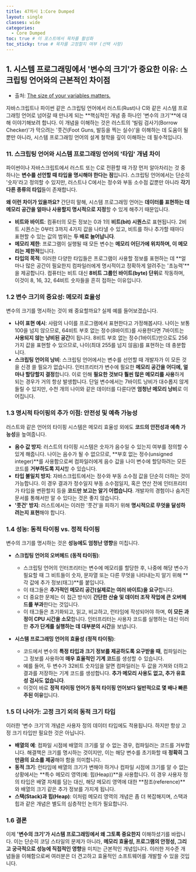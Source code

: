 ```yaml
---
title: 47차시 1:Core Dumped
layout: single
classes: wide
categories:
  - Core Dumped
toc: true # 이 포스트에서 목차를 활성화
toc_sticky: true # 목차를 고정할지 여부 (선택 사항)
---
```



## 1. 시스템 프로그래밍에서 '변수의 크기'가 중요한 이유: 스크립팅 언어와의 근본적인 차이점
- 출처: [The size of your variables matters.](https://www.youtube.com/watch?v=hwyRnHA54lI&t=69s)

자바스크립트나 파이썬 같은 스크립팅 언어에서 러스트(Rust)나 C와 같은 시스템 프로그래밍 언어로 넘어갈 때 만나게 되는 **핵심적인 개념 중 하나인 '변수의 크기'**에 대해 이야기해보려 합니다. 이 개념을 이해하는 것은 러스트의 '빌림 검사기(Borrow Checker)'가 막으려는 '풋건(Foot Guns, 발등을 찍는 실수)'을 이해하는 데 도움이 될 뿐만 아니라, 시스템 프로그래밍 언어의 설계 철학을 깊이 이해하는 데 필수적입니다.

### 11. 스크립팅 언어와 시스템 프로그래밍 언어의 '타입' 개념 차이

파이썬이나 자바스크립트에서 러스트 또는 C로 전환할 때 가장 먼저 알아차리는 것 중 하나는 **변수를 선언할 때 타입을 명시해야 한다는 점**입니다. 스크립팅 언어에서는 단순히 '숫자'라고 정의할 수 있지만, 러스트나 C에서는 정수와 부동 소수점 값뿐만 아니라 **각기 다른 종류의 타입**들이 존재합니다.

**왜 이런 차이가 있을까요?** 간단히 말해, 시스템 프로그래밍 언어는 **데이터를 표현하는 데 메모리 공간을 얼마나 사용할지 명시적으로 지정**할 수 있게 해주기 때문입니다.

*   **비트와 바이트**: 컴퓨터의 모든 정보는 0과 1의 **비트(bit) 시퀀스**로 표현됩니다. 2비트 시퀀스는 0부터 3까지 4가지 값을 나타낼 수 있고, 비트를 하나 추가할 때마다 표현할 수 있는 값의 범위는 **두 배로 늘어납니다**.
*   **메모리 제한**: 프로그램이 실행될 때 모든 변수는 **메모리 어딘가에 위치하며, 이 메모리는 제한적**입니다.
*   **타입의 목적**: 이러한 다양한 타입들은 프로그램이 사용할 정보를 표현하는 데 **얼마나 많은 공간이 필요한지 컴파일러에게 명시적이고 정확하게 알려주는 '초능력'**을 제공합니다. 컴퓨터는 비트 대신 **8비트 그룹인 바이트(byte) 단위**로 작동하며, 이것이 8, 16, 32, 64비트 숫자들을 흔히 접하는 이유입니다.

### 1.2 변수 크기의 중요성: 메모리 효율성

변수의 크기를 명시하는 것이 왜 중요할까요? 실제 예를 들어보겠습니다.

*   **나이 표현 예시**: 사람의 나이를 프로그램에서 표현한다고 가정해봅시다. 나이는 보통 100을 넘지 않으므로, 64비트 부호 없는 정수(8바이트)를 사용한다면 7바이트는 **사용되지 않는 낭비된 공간**이 됩니다. 8비트 부호 없는 정수(1바이트)만으로도 256가지 값을 표현할 수 있으므로, 나이(최대 255를 넘지 않음)를 표현하는 데 충분합니다.
*   **스크립팅 언어의 낭비**: 스크립팅 언어에서는 변수를 선언할 때 개발자가 이 모든 것을 신경 쓸 필요가 없습니다. 인터프리터가 변수에 필요한 **메모리 공간을 어디에, 얼마나 할당할지 결정**합니다. 이로 인해 **필요한 것보다 훨씬 많은 메모리를 사용**하게 되는 경우가 거의 항상 발생합니다. 단일 변수에서는 7바이트 낭비가 대수롭지 않게 들릴 수 있지만, 수천 개의 나이와 같은 데이터를 다룬다면 **엄청난 메모리 낭비**로 이어집니다.

### 1.3 명시적 타이핑의 추가 이점: 안전성 및 예측 가능성

러스트와 같은 언어의 타이핑 시스템은 메모리 효율성 외에도 **코드의 안전성과 예측 가능성**을 높여줍니다.

*   **음수 값 방지**: 러스트의 타이핑 시스템은 숫자가 음수일 수 있는지 여부를 정의할 수 있게 해줍니다. 나이는 음수가 될 수 없으므로, **부호 없는 정수(unsigned integer)**를 사용함으로써 컴파일러에게 음수 값을 나이 변수에 할당하려는 모든 코드를 **거부하도록 지시**할 수 있습니다.
*   **타입 불일치 방지**: 자바스크립트에서는 정수와 부동 소수점 값을 단순히 더하는 것이 가능합니다. 이 경우 결과가 정수일지 부동 소수점일지, 혹은 연산 전에 인터프리터가 타입을 변환할지 등을 **코드만 보고는 알기 어렵습니다**. 개발자의 경험이나 숨겨진 문서를 통해서만 알 수 있다는 것은 좋지 않습니다.
*   **'풋건' 방지**: 러스트에서는 이러한 '풋건'을 피하기 위해 **명시적으로 무엇을 달성하려는지 표현**해야 합니다.

### 1.4 성능: 동적 타이핑 vs. 정적 타이핑

변수의 크기를 명시하는 것은 **성능에도 엄청난 영향**을 미칩니다.

*   **스크립팅 언어의 오버헤드 (동적 타이핑)**:
    *   스크립팅 언어의 인터프리터는 변수에 메모리를 할당한 후, 나중에 해당 변수가 필요할 때 그 비트들이 숫자, 문자열 또는 다른 무엇을 나타내는지 알기 위해 **각 값에 추가 정보(태그)**를 붙입니다.
    *   이 태그들은 **추가적인 메모리 공간(실제로는 여러 바이트)을 요구**합니다.
    *   더 중요한 문제는 이 접근 방식이 **간단한 산술 및 데이터 조작 작업에 큰 오버헤드를 부과**한다는 것입니다.
    *   이 태그들은 초기화되고, 읽고, 비교하고, 런타임에 작성되어야 하며, **이 모든 과정이 CPU 시간을 소모**합니다. 인터프리터는 사용자 코드를 실행하는 대신 이러한 **추가 단계를 실행하는 데 대부분의 시간**을 보냅니다.

*   **시스템 프로그래밍 언어의 효율성 (정적 타이핑)**:
    *   코드에서 변수의 **특정 타입과 크기 정보를 제공하도록 요구받을 때**, 컴파일러는 그 정보를 사용하여 **매우 효율적인 기계 코드**를 생성할 수 있습니다.
    *   예를 들어, 두 변수가 32비트 숫자임을 알면 컴파일러는 두 값을 가져와 더하고 결과를 저장하는 기계 코드를 생성합니다. **추가 메모리 사용도 없고, 추가 유효성 검사도 없습니다**.
    *   이것이 바로 **정적 타이핑 언어가 동적 타이핑 언어보다 일반적으로 몇 배나 빠른 주된 이유**입니다.

### 1.5 더 나아가: 고정 크기 외의 동적 크기 타입

이러한 '변수 크기'의 개념은 사용자 정의 데이터 타입에도 적용됩니다. 하지만 항상 고정 크기 타입만 필요한 것은 아닙니다.

*   **배열의 예**: 컴파일 시점에 배열의 크기를 알 수 없는 경우, 컴파일러는 코드를 거부합니다. 해결책은 크기를 명시하는 것이지만, 이는 해당 변수를 초기화할 때 **정확히 그만큼의 요소를 제공**해야 함을 의미합니다.
*   **동적 크기**: 런타임에 배열의 크기가 변해야 하거나 컴파일 시점에 크기를 알 수 없는 상황에서는 **특수 메모리 영역(예: 힙(Heap))**을 사용합니다. 이 경우 사용자 정의 타입은 배열 자체를 담는 대신, 해당 메모리 영역에 대한 **참조(reference)**와 배열의 크기 같은 추가 정보를 가지게 됩니다.
*   **스택(Stack)과 힙(Heap)**: 이처럼 메모리 영역의 개념은 좀 더 복잡해지며, 스택과 힙과 같은 개념은 별도의 심층적인 논의가 필요합니다.

### 1.6 결론

이제 **'변수의 크기'가 시스템 프로그래밍에서 왜 그토록 중요한지** 이해하셨기를 바랍니다. 이는 단순히 코딩 스타일의 문제가 아니라, **메모리 효율성, 프로그램의 안정성, 그리고 궁극적으로 성능에 직접적인 영향**을 미치는 근본적인 개념입니다. 이러한 저수준 개념들을 이해함으로써 여러분은 더 견고하고 효율적인 소프트웨어를 개발할 수 있을 것입니다.
